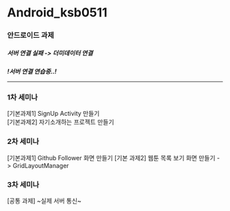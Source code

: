 # Android_ksb0511

### 안드로이드 과제

##### 서버 연결 실패 -> 더미데이터 연결

***!서버 연결 연습중..!***


-------------------------------------

### 1차 세미나
[기본과제1] SignUp Activity 만들기</br>
[기본과제2] 자기소개하는 프로젝트 만들기

### 2차 세미나
[기본과제1] Github Follower 화면 만들기
[기본 과제2] 웹툰 목록 보기 화면 만들기 -> GridLayoutManager

### 3차 세미나
[공통 과제] ~실제 서버 통신~
